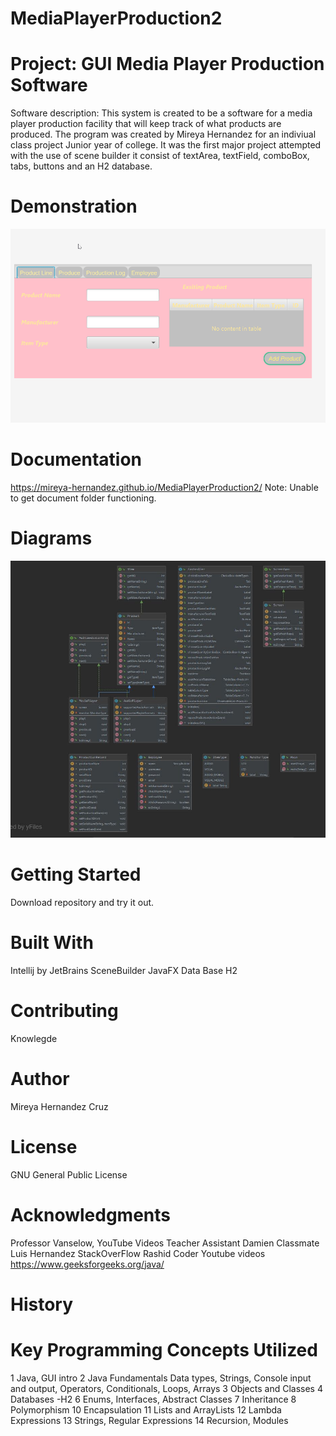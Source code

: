 # MediaPlayerProduction2
# Project: GUI Media Player Production Software
Software description: This system is created to be a software for a media player production facility that will keep track of what products are produced. The program was created by Mireya Hernandez for an indiviual class project Junior year of college. It was the first major project attempted with the use of scene builder it consist of textArea, textField, comboBox, tabs, buttons and an H2 database.   
# Demonstration
![Demo](https://github.com/Mireya-Hernandez/MediaPlayerProduction2/blob/master/ySLQdiTiN8.gif)
# Documentation
https://mireya-hernandez.github.io/MediaPlayerProduction2/ 
Note: Unable to get document folder functioning.

# Diagrams
![Class Diagram](https://github.com/Mireya-Hernandez/MediaPlayerProduction2/blob/master/Class%20Diagram%20-%20Media%20Production%20Player.JPG)


# Getting Started
Download repository and try it out.
# Built With
Intellij by JetBrains
SceneBuilder
JavaFX
Data Base H2
# Contributing
Knowlegde 
# Author
 Mireya Hernandez Cruz
# License
 GNU General Public License
# Acknowledgments
  Professor Vanselow, YouTube Videos
  Teacher Assistant Damien
  Classmate Luis Hernandez 
  StackOverFlow 
  Rashid Coder Youtube videos
  https://www.geeksforgeeks.org/java/
# History
# Key Programming Concepts Utilized
1  Java, GUI intro
2 Java Fundamentals Data types, Strings, Console input and output, Operators, Conditionals, Loops, Arrays
3 Objects and Classes 
4 Databases -H2
6 Enums, Interfaces, Abstract Classes
7 Inheritance
8 Polymorphism 
10 Encapsulation
11 Lists and ArrayLists
12 Lambda Expressions
13 Strings, Regular Expressions
14 Recursion, Modules 
